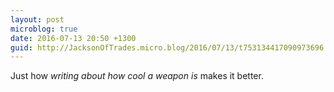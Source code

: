 ```yaml
---
layout: post
microblog: true
date: 2016-07-13 20:50 +1300
guid: http://JacksonOfTrades.micro.blog/2016/07/13/t753134417090973696.html
---
```

Just how *writing about how cool a weapon is* makes it better.
